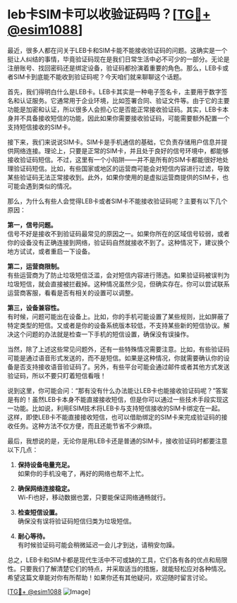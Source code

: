 # leb卡SIM卡可以收验证码吗？[[TG💪+ @esim1088](https://t.me/s/esim1088)]

最近，很多人都在问关于LEB卡和SIM卡能不能接收验证码的问题。这确实是一个挺让人纠结的事情，毕竟验证码现在是我们日常生活中必不可少的一部分。无论是注册账号、找回密码还是绑定设备，验证码都扮演着重要的角色。那么，LEB卡或者SIM卡到底能不能收到验证码呢？今天咱们就来聊聊这个话题。

首先，我们得明白什么是LEB卡。LEB卡其实是一种电子签名卡，主要用于数字签名和认证服务。它通常用于企业环境，比如签署合同、验证文件等。由于它的主要功能是加密和认证，所以很多人会担心它是否能正常接收验证码。其实，LEB卡本身并不具备接收短信的功能，因此如果你需要接收验证码，可能需要额外配置一个支持短信接收的SIM卡。

接下来，我们来说说SIM卡。SIM卡是手机通信的基础，它负责存储用户信息并提供网络连接。理论上，只要是正常的SIM卡，并且处于良好的信号环境中，都能够接收验证码短信。不过，这里有一个小陷阱——并不是所有的SIM卡都能很好地处理验证码短信。比如，有些国家或地区的运营商可能会对短信内容进行过滤，导致某些验证码无法正常接收到。此外，如果你使用的是虚拟运营商提供的SIM卡，也可能会遇到类似的情况。

那么，为什么有些人会觉得LEB卡或者SIM卡不能接收验证码呢？主要有以下几个原因：

**第一，信号问题。**  
信号不好是接收不到验证码最常见的原因之一。如果你所在的区域信号较弱，或者你的设备没有正确连接到网络，验证码自然就接收不到了。这种情况下，建议换个地方试试，或者重启一下设备。

**第二，运营商限制。**  
有些运营商为了防止垃圾短信泛滥，会对短信内容进行筛选。如果验证码被误判为垃圾短信，就会直接被拦截掉。这种情况虽然少见，但确实存在。你可以尝试联系运营商客服，看看是否有相关的设置可以调整。

**第三，设备兼容性。**  
有时候，问题可能出在设备上。比如，你的手机可能设置了某些规则，比如屏蔽了特定类型的短信。又或者是你的设备系统版本较低，不支持某些新的短信协议。解决这个问题的办法就是检查一下手机的短信设置，确保没有误操作。

当然，除了上述这些常见问题外，还有一些特殊情况需要注意。比如，有些验证码可能是通过语音形式发送的，而不是短信。如果是这种情况，你就需要确认你的设备是否支持接收语音验证码了。另外，有些平台可能会通过邮件或者其他方式发送验证码，所以不要只盯着短信看哦！

说到这里，你可能会问：“那有没有什么办法能让LEB卡也能接收验证码呢？”答案是有的！虽然LEB卡本身不能直接接收短信，但是你可以通过一些技术手段实现这一功能。比如说，利用ESIM技术将LEB卡与支持短信接收的SIM卡绑定在一起。这样，即使LEB卡不能直接接收短信，也可以借助绑定的SIM卡来完成验证码的接收任务。这种方法不仅方便，而且还能节省不少麻烦。

最后，我想说的是，无论你是用LEB卡还是普通的SIM卡，接收验证码时都要注意以下几点：

1. **保持设备电量充足。**  
   如果你的手机没电了，再好的网络也帮不上忙。
   
2. **确保网络连接稳定。**  
   Wi-Fi也好，移动数据也罢，只要能保证网络通畅就行。

3. **检查短信设置。**  
   确保没有误将验证码短信归类为垃圾短信。

4. **耐心等待。**  
   有时候验证码可能会稍微延迟一会儿才到达，请稍安勿躁。

总之，LEB卡和SIM卡都是现代生活中不可或缺的工具，它们各有各的优点和局限性。只要我们了解清楚它们的特点，并采取适当的措施，就能轻松应对各种情况。希望这篇文章能对你有所帮助！如果你还有其他疑问，欢迎随时留言讨论。

[[TG💪+ @esim1088](https://t.me/s/esim1088) ![Image](https://i.postimg.cc/4NQfJmqS/Snipaste-2025-05-13-00-14-12.png)]